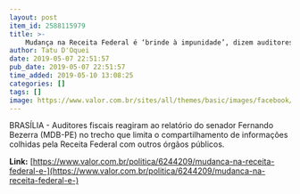 ```yaml
---
layout: post
item_id: 2588115979
title: >-
    Mudança na Receita Federal é ‘brinde à impunidade’, dizem auditores
author: Tatu D'Oquei
date: 2019-05-07 22:51:57
pub_date: 2019-05-07 22:51:57
time_added: 2019-05-10 13:08:25
categories: []
tags: []
image: https://www.valor.com.br/sites/all/themes/basic/images/facebook/valor-big.jpg
---
```


BRASÍLIA - Auditores fiscais reagiram ao relatório do senador Fernando Bezerra (MDB-PE) no trecho que limita o compartilhamento de informações colhidas pela Receita Federal com outros órgãos públicos.

**Link:** [https://www.valor.com.br/politica/6244209/mudanca-na-receita-federal-e-](https://www.valor.com.br/politica/6244209/mudanca-na-receita-federal-e-)

